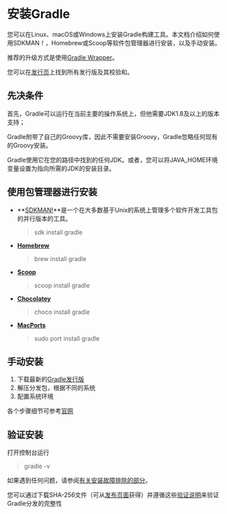 # 安装Gradle
您可以在Linux、macOS或Windows上安装Gradle构建工具。本文档介绍如何使用SDKMAN！，Homebrew或Scoop等软件包管理器进行安装，以及手动安装。

推荐的升级方式是使用[Gradle Wrapper](https://docs.gradle.org/5.0/userguide/gradle_wrapper.html#sec:upgrading_wrapper)。

您可以在[发行页](https://gradle.org/releases/)上找到所有发行版及其校验和。

## 先决条件
首先，Gradle可以运行在当前主要的操作系统上，但他需要JDK1.8及以上的版本支持；

Gradle附带了自己的Groovy库，因此不需要安装Groovy，Gradle忽略任何现有的Groovy安装。

Gradle使用它在您的路径中找到的任何JDK。或者，您可以将JAVA_HOME环境变量设置为指向所需的JDK的安装目录。

## 使用包管理器进行安装

* **[SDKMAN!](https://sdkman.io/)**是一个在大多数基于Unix的系统上管理多个软件开发工具包的并行版本的工具。

    > sdk install gradle

* **[Homebrew](https://brew.sh/)**

    > brew install gradle

* **[Scoop](https://scoop.sh/)**

    > scoop install gradle

* **[Chocolatey](https://chocolatey.org/)**

    > choco install gradle

* **[MacPorts](https://www.macports.org/)**

    > sudo port install gradle 

## 手动安装

1. 下载最新的[Gradle发行版](https://gradle.org/releases/)
2. 解压分发包，根据不同的系统
3. 配置系统环境

各个步骤细节可参考[官网](https://docs.gradle.org/5.0/userguide/installation.html#installing_manually)

## 验证安装

打开控制台运行 
> gradle -v

如果遇到任何问题，请参阅[有关安装故障排除的部分](https://docs.gradle.org/5.0/userguide/troubleshooting.html#sec:troubleshooting_installation)。

您可以通过下载SHA-256文件（可从[发布页面](https://gradle.org/releases/)获得）并遵循这些[验证说明](https://docs.gradle.org/5.0/userguide/gradle_wrapper.html#sec:verification)来验证Gradle分发的完整性



